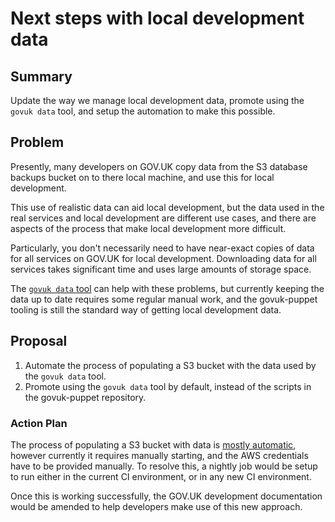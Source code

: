 # Next steps with local development data

## Summary

Update the way we manage local development data, promote using the
`govuk data` tool, and setup the automation to make this possible.

## Problem

Presently, many developers on GOV.UK copy data from the S3 database
backups bucket on to there local machine, and use this for local
development.

This use of realistic data can aid local development, but the data
used in the real services and local development are different use
cases, and there are aspects of the process that make local
development more difficult.

Particularly, you don't necessarily need to have near-exact copies of
data for all services on GOV.UK for local development. Downloading
data for all services takes significant time and uses large amounts of
storage space.

The [`govuk data` tool][govuk-data-docs] can help with these problems,
but currently keeping the data up to date requires some regular manual
work, and the govuk-puppet tooling is still the standard way of
getting local development data.

[govuk-data-docs]: https://github.com/alphagov/govuk-guix/blob/master/doc/local-data.md

## Proposal

1. Automate the process of populating a S3 bucket with the data used
   by the `govuk data` tool.
2. Promote using the `govuk data` tool by default, instead of the
   scripts in the govuk-puppet repository.

### Action Plan

The process of populating a S3 bucket with data is [mostly
automatic][govuk-update-development-data], however currently it
requires manually starting, and the AWS credentials have to be
provided manually. To resolve this, a nightly job would be setup to
run either in the current CI environment, or in any new CI
environment.

[govuk-update-development-data]: https://github.com/alphagov/govuk-guix/blob/master/bin/govuk-update-development-data

Once this is working successfully, the GOV.UK development
documentation would be amended to help developers make use of this new
approach.
